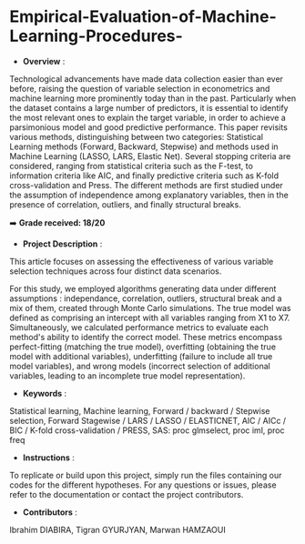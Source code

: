 # Empirical-Evaluation-of-Machine-Learning-Procedures-
- __Overview__  :

Technological advancements have made data collection easier than ever before, raising the question of variable selection in econometrics and machine learning more prominently today than in the
past. Particularly when the dataset contains a large number of predictors, it is essential to identify
the most relevant ones to explain the target variable, in order to achieve a parsimonious model
and good predictive performance. This paper revisits various methods, distinguishing between
two categories: Statistical Learning methods (Forward, Backward, Stepwise) and methods used in
Machine Learning (LASSO, LARS, Elastic Net). Several stopping criteria are considered, ranging
from statistical criteria such as the F-test, to information criteria like AIC, and finally predictive
criteria such as K-fold cross-validation and Press. The different methods are first studied under
the assumption of independence among explanatory variables, then in the presence of correlation,
outliers, and finally structural breaks. 

➡️ **Grade received: 18/20**

- __Project Description__ :

This article focuses on assessing the effectiveness of various variable selection techniques across four distinct data scenarios. 

For this study, we employed algorithms generating  data under different assumptions : independance, correlation, outliers, structural break and a mix of them, created through Monte Carlo simulations. The true model was defined as comprising an intercept with all variables ranging from X1 to X7. Simultaneously, we calculated performance metrics to evaluate each method's ability to identify the correct model. These metrics encompass perfect-fitting (matching the true model), overfitting (obtaining the true model with additional variables), underfitting (failure to include all true model variables), and wrong models (incorrect selection of additional variables, leading to an incomplete true model representation).

- __Keywords__ :

Statistical learning,
Machine learning,
Forward / backward / Stepwise selection,
Forward Stagewise / LARS / LASSO / ELASTICNET,
AIC / AICc / BIC / K-fold cross-validation / PRESS,
SAS: proc glmselect, proc iml, proc freq

- __Instructions__ :

To replicate or build upon this project, simply run the files containing our codes for the different hypotheses. For any questions or issues, please refer to the documentation or contact the project contributors.

- __Contributors__ :
  
Ibrahim DIABIRA,
Tigran GYURJYAN,
Marwan HAMZAOUI
